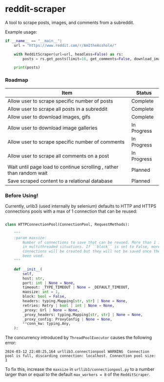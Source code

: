 # reddit-scraper

A tool to scrape posts, images, and comments from a subreddit.

Example usage:

```python
if __name__ == "__main__":
    url = "https://www.reddit.com/r/AmItheAsshole/"

    with RedditScraper(url=url, headless=False) as rs:
        posts = rs.get_posts(limit=16, get_comments=False, download_images_dir="./example")

    print(posts)

```

### Roadmap
| Item                                                                 | Status      |
|----------------------------------------------------------------------|-------------|
| Allow user to scrape specific number of posts                        | Complete    |
| Allow user to scrape all posts in a subreddit                        | Complete    |
| Allow user to download images, gifs                                  | Complete    |
| Allow user to download image galleries                               | In Progress |
| Allow user to scrape specific number of comments                     | In Progress |
| Allow user to scrape all comments on a post                          | In Progress |
| Wait until page load to continue scrolling , rather than random wait | Planned     |
| Save scraped content to a relational database                        | Planned     |

### Before Using!

Currently, urlib3 (used internally by selenium) defaults to HTTP and HTTPS connections pools with a max of 1 connection that can be reused:

```python

class HTTPConnectionPool(ConnectionPool, RequestMethods):

    """
    :param maxsize:
        Number of connections to save that can be reused. More than 1 is useful
        in multithreaded situations. If ``block`` is set to False, more
        connections will be created but they will not be saved once they've
        been used.
    """

    def __init__(
        self,
        host: str,
        port: int | None = None,
        timeout: _TYPE_TIMEOUT | None = _DEFAULT_TIMEOUT,
        maxsize: int = 1,
        block: bool = False,
        headers: typing.Mapping[str, str] | None = None,
        retries: Retry | bool | int | None = None,
        _proxy: Url | None = None,
        _proxy_headers: typing.Mapping[str, str] | None = None,
        _proxy_config: ProxyConfig | None = None,
        **conn_kw: typing.Any,
    ):

```

The concurrency introduced by `ThreadPoolExecutor` causes the following error:

```
2024-03-12 22:40:25,164 urllib3.connectionpool WARNING  Connection pool is full, discarding connection: localhost. Connection pool size: 1
```

To fix this, increase the `maxsize` in `urllib3/connectionpool.py` to a number larger than or equal to the default `max_workers = 8` of the `RedditScraper`.
